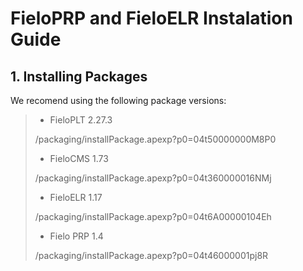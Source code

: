 # FieloPRP and FieloELR Instalation Guide

## 1. Installing Packages

We recomend using the following package versions:

> - FieloPLT 2.27.3
>
> /packaging/installPackage.apexp?p0=04t50000000M8P0
> 
> - FieloCMS 1.73
>
> /packaging/installPackage.apexp?p0=04t360000016NMj
> 
> - FieloELR 1.17
>
> /packaging/installPackage.apexp?p0=04t6A00000104Eh
> 
> - Fielo PRP 1.4
>
> /packaging/installPackage.apexp?p0=04t46000001pj8R
